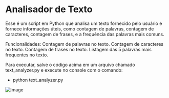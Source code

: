 
<h1> Analisador de Texto </h1>
Esse é um script em Python que analisa um texto fornecido pelo usuário e fornece informações úteis, como contagem de palavras, contagem de caracteres, contagem de frases, e a frequência das palavras mais comuns.

Funcionalidades:
Contagem de palavras no texto.
Contagem de caracteres no texto.
Contagem de frases no texto.
Listagem das 5 palavras mais frequentes no texto.

Para executar, salve o código acima em um arquivo chamado text_analyzer.py e execute no console com o comando: 
* python text_analyzer.py 


![image](https://github.com/Lowpexay/Python_Codes/assets/108759445/056c79bb-8adb-47f2-9c43-aed158143d93)
